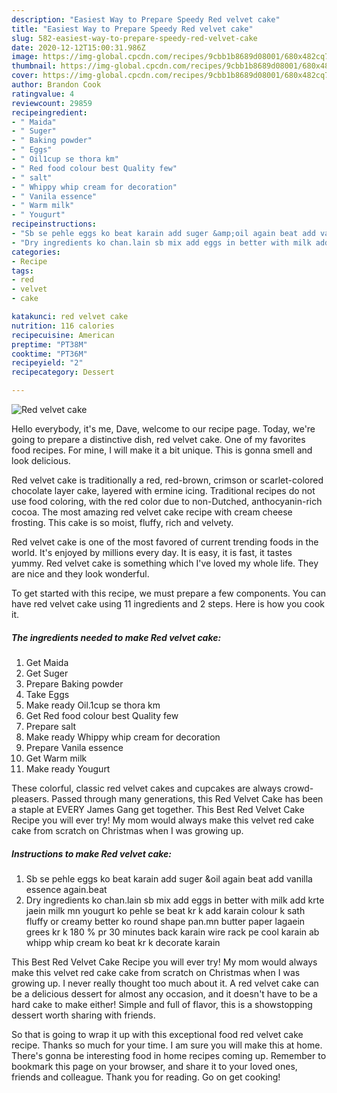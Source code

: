 ```yaml
---
description: "Easiest Way to Prepare Speedy Red velvet cake"
title: "Easiest Way to Prepare Speedy Red velvet cake"
slug: 582-easiest-way-to-prepare-speedy-red-velvet-cake
date: 2020-12-12T15:00:31.986Z
image: https://img-global.cpcdn.com/recipes/9cbb1b8689d08001/680x482cq70/red-velvet-cake-recipe-main-photo.jpg
thumbnail: https://img-global.cpcdn.com/recipes/9cbb1b8689d08001/680x482cq70/red-velvet-cake-recipe-main-photo.jpg
cover: https://img-global.cpcdn.com/recipes/9cbb1b8689d08001/680x482cq70/red-velvet-cake-recipe-main-photo.jpg
author: Brandon Cook
ratingvalue: 4
reviewcount: 29859
recipeingredient:
- " Maida"
- " Suger"
- " Baking powder"
- " Eggs"
- " Oil1cup se thora km"
- " Red food colour best Quality few"
- " salt"
- " Whippy whip cream for decoration"
- " Vanila essence"
- " Warm milk"
- " Yougurt"
recipeinstructions:
- "Sb se pehle eggs ko beat karain add suger &amp;oil again beat add vanilla essence again.beat"
- "Dry ingredients ko chan.lain sb mix add eggs in better with milk add krte jaein milk mn yougurt ko pehle se beat kr k add karain colour k sath fluffy or creamy better ko round shape pan.mn butter paper lagaein grees kr k 180 % pr 30 minutes back karain wire rack pe cool karain ab whipp whip cream ko beat kr k decorate karain"
categories:
- Recipe
tags:
- red
- velvet
- cake

katakunci: red velvet cake 
nutrition: 116 calories
recipecuisine: American
preptime: "PT38M"
cooktime: "PT36M"
recipeyield: "2"
recipecategory: Dessert

---
```



![Red velvet cake](https://img-global.cpcdn.com/recipes/9cbb1b8689d08001/680x482cq70/red-velvet-cake-recipe-main-photo.jpg)

Hello everybody, it's me, Dave, welcome to our recipe page. Today, we're going to prepare a distinctive dish, red velvet cake. One of my favorites food recipes. For mine, I will make it a bit unique. This is gonna smell and look delicious.

Red velvet cake is traditionally a red, red-brown, crimson or scarlet-colored chocolate layer cake, layered with ermine icing. Traditional recipes do not use food coloring, with the red color due to non-Dutched, anthocyanin-rich cocoa. The most amazing red velvet cake recipe with cream cheese frosting. This cake is so moist, fluffy, rich and velvety.

Red velvet cake is one of the most favored of current trending foods in the world. It's enjoyed by millions every day. It is easy, it is fast, it tastes yummy. Red velvet cake is something which I've loved my whole life. They are nice and they look wonderful.


To get started with this recipe, we must prepare a few components. You can have red velvet cake using 11 ingredients and 2 steps. Here is how you cook it.

<!--inarticleads1-->

##### The ingredients needed to make Red velvet cake:

1. Get  Maida
1. Get  Suger
1. Prepare  Baking powder
1. Take  Eggs
1. Make ready  Oil.1cup se thora km
1. Get  Red food colour best Quality few
1. Prepare  salt
1. Make ready  Whippy whip cream for decoration
1. Prepare  Vanila essence
1. Get  Warm milk
1. Make ready  Yougurt


These colorful, classic red velvet cakes and cupcakes are always crowd-pleasers. Passed through many generations, this Red Velvet Cake has been a staple at EVERY James Gang get together. This Best Red Velvet Cake Recipe you will ever try! My mom would always make this velvet red cake cake from scratch on Christmas when I was growing up. 

<!--inarticleads2-->

##### Instructions to make Red velvet cake:

1. Sb se pehle eggs ko beat karain add suger &amp;oil again beat add vanilla essence again.beat
1. Dry ingredients ko chan.lain sb mix add eggs in better with milk add krte jaein milk mn yougurt ko pehle se beat kr k add karain colour k sath fluffy or creamy better ko round shape pan.mn butter paper lagaein grees kr k 180 % pr 30 minutes back karain wire rack pe cool karain ab whipp whip cream ko beat kr k decorate karain


This Best Red Velvet Cake Recipe you will ever try! My mom would always make this velvet red cake cake from scratch on Christmas when I was growing up. I never really thought too much about it. A red velvet cake can be a delicious dessert for almost any occasion, and it doesn&#39;t have to be a hard cake to make either! Simple and full of flavor, this is a showstopping dessert worth sharing with friends. 

So that is going to wrap it up with this exceptional food red velvet cake recipe. Thanks so much for your time. I am sure you will make this at home. There's gonna be interesting food in home recipes coming up. Remember to bookmark this page on your browser, and share it to your loved ones, friends and colleague. Thank you for reading. Go on get cooking!
